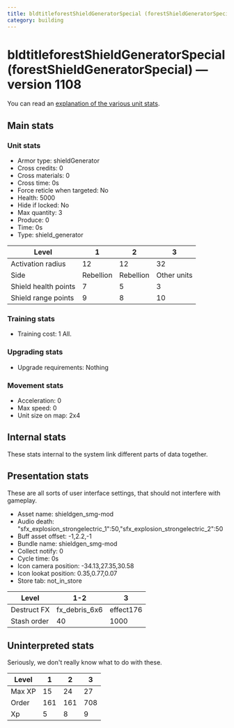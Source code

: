 ```yaml
---
title: bldtitleforestShieldGeneratorSpecial (forestShieldGeneratorSpecial)
category: building
---
```


# bldtitleforestShieldGeneratorSpecial (forestShieldGeneratorSpecial) — version 1108

You can read an [explanation  of the various unit stats](unitexplained.md).

## Main stats

### Unit stats

  * Armor type: shieldGenerator
  * Cross credits: 0
  * Cross materials: 0
  * Cross time: 0s
  * Force reticle when targeted: No
  * Health: 5000
  * Hide if locked: No
  * Max quantity: 3
  * Produce: 0
  * Time: 0s
  * Type: shield_generator

|Level               |1        |2        |3          |
|--------------------|---------|---------|-----------|
|Activation radius   |12       |12       |32         |
|Side                |Rebellion|Rebellion|Other units|
|Shield health points|7        |5        |3          |
|Shield range points |9        |8        |10         |


### Training stats

  * Training cost: 1 All.

### Upgrading stats

  * Upgrade requirements: Nothing

### Movement stats

  * Acceleration: 0
  * Max speed: 0
  * Unit size on map: 2x4

## Internal stats

These stats internal to the system link different parts of data together.


## Presentation stats

These are all sorts of user interface settings, that should not interfere with gameplay.

  * Asset name: shieldgen_smg-mod
  * Audio death: "sfx_explosion_strongelectric_1":50,"sfx_explosion_strongelectric_2":50
  * Buff asset offset: -1,2.2,-1
  * Bundle name: shieldgen_smg-mod
  * Collect notify: 0
  * Cycle time: 0s
  * Icon camera position: -34.13,27.35,30.58
  * Icon lookat position: 0.35,0.77,0.07
  * Store tab: not_in_store

|Level      |1-2          |3        |
|-----------|-------------|---------|
|Destruct FX|fx_debris_6x6|effect176|
|Stash order|40           |1000     |


## Uninterpreted stats

Seriously, we don't really know what to do with these.

|Level |1  |2  |3  |
|------|---|---|---|
|Max XP|15 |24 |27 |
|Order |161|161|708|
|Xp    |5  |8  |9  |


